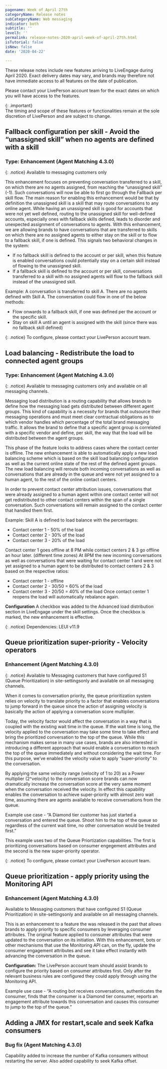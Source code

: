 ```yaml
---
pagename: Week of April 27th
categoryName: Release notes
subCategoryName: Web messaging
indicator: both
subtitle: ''
level3: ''
permalink: release-notes-2020-april-week-of-april-27th.html
isTutorial: false
isNew: false
date: '2020-04-22'

---
```


These release notes include new features arriving to LiveEngage during April 2020. Exact delivery dates may vary, and brands may therefore not have immediate access to all features on the date of publication.

Please contact your LivePerson account team for the exact dates on which you will have access to the features.

{: .important}  
The timing and scope of these features or functionalities remain at the sole discretion of LivePerson and are subject to change.

## Fallback configuration per skill - Avoid the “unassigned skill” when no agents are defined with a skill
### Type: Enhancement (Agent Matching 4.3.0)

{: .notice}
Available to messaging customers only

This enhancement focuses on preventing conversation transferred to a skill, on which there are no agents assigned, from reaching the “unassigned skill” (-1). Such conversations will now be able to first go through the Fallback per skill flow. The main reason for enabling this enhancement would be that by definition the unassigned skill is a skill that may route conversations to any online agent. While having an unassigned skill is good for accounts that were not yet well defined, routing to the unassigned skill for well-defined accounts, especially ones with fallback skills defined, leads to disorder and unexpected assignment of conversations to agents. With this enhancement, we are allowing brands to have conversations that are transferred to skills on which there are no assigned agents to either stay on the skill or to flow to a fallback skill, if one is defined. 
This signals two behavioral changes in the system:
* If no fallback skill is defined to the account or per skill, when this feature is enabled conversations could potentially stay on a certain skill instead of flowing to the unassigned skill.
* If a fallback skill is defined to the account or per skill, conversations transferred to a skill with no assigned agents will flow to the fallback skill instead of the unassigned skill.

Example:
A conversation is transferred to skill A. 
There are no agents defined with Skill A.
The conversation could flow in one of the below methods:
* Flow onwards to a fallback skill, if one was defined per the account or the specific skill.
* Stay on skill A until an agent is assigned with the skill (since there was no fallback skill defined)

{: .notice}
To configure, please contact your LivePerson account team.

## Load balancing - Redistribute the load to connected agent groups
### Type: Enhancement (Agent Matching 4.3.0)

{: .notice}
Available to messaging customers only and available on all messaging channels.

Messaging load distribution is a routing capability that allows brands to define how the messaging load gets distributed between different agent groups. This kind of capability is a necessity for brands that outsource their messaging operations and must meet clear contractual obligations as to which vendor handles which percentage of the total brand messaging traffic. It allows the brand to define that a specific agent group is correlated with a specific vendor and define, per skill, the way that the load will be distributed between the agent groups.

This phase of the feature looks to address cases where the contact center is offline. The new enhancement is able to automatically apply a new load balancing scheme which is based on the skill load balancing configuration as well as the current online state of the rest of the defined agent groups. The new load balancing will reroute both incoming conversations as well as conversations that are already in the queue and were not yet assigned to a human agent, to the rest of the online contact centers.

In order to prevent contact center attribution issues, conversations that were already assigned to a human agent within one contact center will not get redistributed to other contact centers within the span of a single conversation. Such conversations will remain assigned to the contact center that handled them first.

Example:
Skill A is defined to load balance with the percentages:
* Contact center 1 - 50% of the load
* Contact center 2 - 30% of the load
* Contact center 3 - 20% of the load

Contact center 1 goes offline at 8 PM while contact centers 2 & 3 go offline an hour later. (different time zones)
At 8PM the new incoming conversations as well as conversations that were waiting for contact center 1 and were not yet assigned to a human agent to be distributed to contact centers 2 & 3 based on the respective ratios:
* Contact center 1 - offline
* Contact center 2 - 30/50 = 60% of the load
* Contact center 3 - 20/50 = 40% of the load
Once contact center 1 reopens the load will automatically rebalance again.

**Configuration**
A checkbox was added to the Advanced load distribution section in LiveEngage under the skill settings. Once the checkbox is marked, the new enhancement is effective.

{: .notice}
Dependencies: LEUI v11.9

## Queue prioritization super-priority - Velocity operators
### Enhancement (Agent Matching 4.3.0)

{: .notice}
Available to Messaging customers that have configured S1 (Queue Prioritization) in site-settingsonly and available on all messaging channels. 

When it comes to conversation priority, the queue prioritization system relies on velocity to translate priority to a factor that enables conversations to jump forward in the queue since the action of assigning velocity is basically the action of applying a conversation score multiplier. 

Today, the velocity factor would affect the conversation in a way that is coupled with the existing wait time in the queue. If the wait time is long, the velocity applied to the conversation may take some time to take effect and bring the prioritized conversation to the top of the queue. While this mechanism makes sense in many use cases, brands are also interested in introducing a different approach that would enable a conversation to reach the top of the queue immediately and without considering the wait time. For this purpose, we’ve enabled the velocity value to apply “super-priority” to the conversation. 

By applying the same velocity range (velocity of 1 to 20) as a Power multiplier (2^velocity) to the conversation score brands can now dramatically increase the conversation score at the very same moment when the conversation received the velocity. In effect this capability enables the conversation to achieve super-priority with almost zero wait time, assuming there are agents available to receive conversations from the queue.

Example use case - “A Diamond tier customer has just started a conversation and entered the queue. Shoot him to the top of the queue so regardless of the current wait time, no other conversation would be treated first.”

This example uses two of the Queue Priortization capabilities. The first is prioritizing conversations based on consumer engegement attributes and the second is the new super-priority operator.

{: .notice}
To configure, please contact your LivePerson account team.

## Queue prioritization - apply priority using the Monitoring API
### Enhancement (Agent Matching 4.3.0)
Available to Messaging customers that have configured S1 (Queue Prioritization) in site-settingsonly and available on all messaging channels. 

This is an enhancement to a feature the was released in the past that allows brands to apply priority to specific consumers by leveraging consumer attributes. The original feature applied to consumer attributes that were updated to the conversation on its initiation. With this enhancement, bots or other mechanisms that use the Monitoring API can, on the fly, update the consumer engagement attributes and see it take effect instantly with advancing the conversation in the queue.

**Configuration:**
The LivePerson account team should assist brands to configure the priority based on consumer attributes first. Only after the relevant business rules are configured they could apply through using the Monitoring API. 

Example use case - “A routing bot receives conversations, authenticates the consumer, finds that the consumer is a Diamond tier consumer, reports an engagement attribute towards this conversation and causes this consumer to jump to the top of the queue.”

## Adding a JMX for restart,scale and seek Kafka consumers 
### Bug fix (Agent Matching 4.3.0)
Capability added to increase the number of Kafka consumers without restarting the server. Also added capability to seek Kafka offset. 


